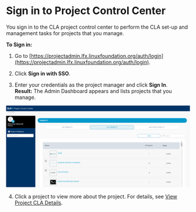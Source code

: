 # Sign in to Project Control Center

You sign in to the CLA project control center to perform the CLA set-up and management tasks for projects that you manage.

**To Sign in:**

1. Go to [https://projectadmin.lfx.linuxfoundation.org/auth/login](https://projectadmin.lfx.linuxfoundation.org/auth/login).

2. Click **Sign in with SSO**.

3. Enter your credentials as the project manager and click **Sign In**.  
**Result:** The Admin Dashboard appears and lists projects that you manage.

![Project Control Center](../../../.gitbook/assets/project-control-center.png)

4. Click a project to view more about the project. For details, see [View Project CLA Details](view-cla-details.md).

